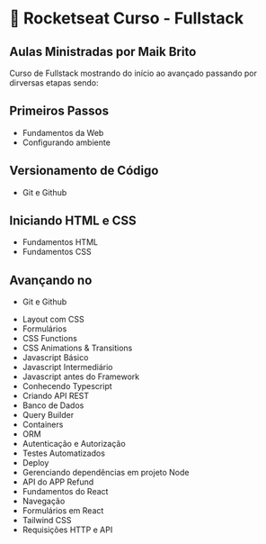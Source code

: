 <h1>🚀 Rocketseat Curso - Fullstack</h1>

<h2>Aulas Ministradas por Maik Brito</h2>

<p>Curso de Fullstack mostrando do início ao avançado passando por dirversas etapas sendo:</p>


<h2>Primeiros Passos</h2>
<ul>
    <li>Fundamentos da Web</li>
    <li>Configurando ambiente</li>        
</ul>

<h2>Versionamento de Código</h2>
<ul>
  <li>Git e Github</li>
</ul>

<h2>Iniciando HTML e CSS</h2>
<ul>
  <li>Fundamentos HTML</li>
  <li>Fundamentos CSS</li>
</ul>

<h2>Avançando no</h2>
<ul>
  <li>Git e Github</li>
</ul>

<ul>

  <li>Layout com CSS</li>
  <li>Formulários</li>
  <li>CSS Functions</li>
  <li>CSS Animations & Transitions</li>
  <li>Javascript Básico</li>
  <li>Javascript Intermediário</li>
  <li>Javascript antes do Framework</li>
  <li>Conhecendo Typescript</li>
  <li>Criando API REST</li>
  <li>Banco de Dados</li>
  <li>Query Builder</li>
  <li>Containers</li>
  <li>ORM</li>
  <li>Autenticação e Autorização</li>
  <li>Testes Automatizados</li>
  <li>Deploy</li>
  <li>Gerenciando dependências em projeto Node</li>
  <li>API do APP Refund</li>
  <li>Fundamentos do React</li>
  <li>Navegação</li>
  <li>Formulários em React</li>
  <li>Tailwind CSS</li>
  <li>Requisições HTTP e API</li>

</ul>